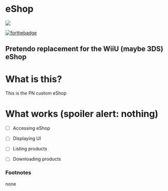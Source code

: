 # eShop

<p align="left">
    <a href="https://discord.gg/rxekqVJ" target="_blank">
        <img src="https://discordapp.com/api/guilds/408718485913468928/widget.png?style=banner3">
    </a>
</p>

[![forthebadge](http://forthebadge.com/images/badges/built-with-love.svg)](http://forthebadge.com)

## Pretendo replacement for the WiiU (maybe 3DS) eShop

# What is this?
This is the PN custom eShop

# What works (spoiler alert: nothing)
- [ ] Accessing eShop
- [ ] Displaying UI
- [ ] Listing products
- [ ] Downloading products


### Footnotes
none
